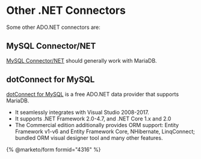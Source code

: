 # Other .NET Connectors

Some other ADO.NET connectors are:

## MySQL Connector/NET

[MySQL Connector/NET](https://dev.mysql.com/downloads/connector/net/) should generally work with MariaDB.

## dotConnect for MySQL

[dotConnect for MySQL](https://www.devart.com/dotconnect/mysql/) is a free ADO.NET data provider that supports MariaDB.

* It seamlessly integrates with Visual Studio 2008-2017.
* It supports .NET Framework 2.0-4.7, and .NET Core 1.x and 2.0
* The Commercial edition additionally provides ORM support: Entity Framework v1-v6 and Entity Framework Core, NHibernate, LinqConnect; bundled ORM visual designer tool and many other features.

{% @marketo/form formid="4316" %}
